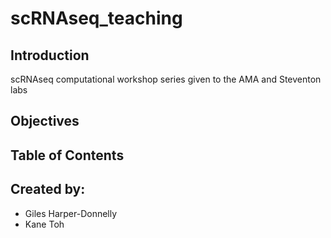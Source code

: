 # scRNAseq_teaching
## Introduction
scRNAseq computational workshop series given to the AMA and Steventon labs 

## Objectives

## Table of Contents

## Created by:
- Giles Harper-Donnelly 
- Kane Toh

